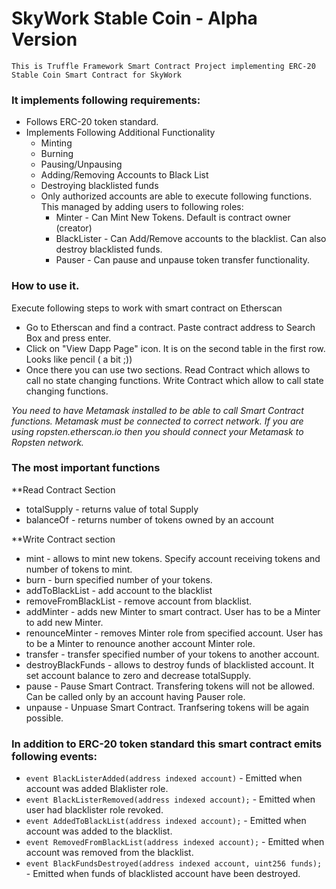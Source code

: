 # SkyWork Stable Coin - Alpha Version

    This is Truffle Framework Smart Contract Project implementing ERC-20 Stable Coin Smart Contract for SkyWork

### It implements following requirements:
- Follows ERC-20 token standard. 
- Implements Following Additional Functionality
  - Minting
  - Burning
  - Pausing/Unpausing
  - Adding/Removing Accounts to Black List
  - Destroying blacklisted funds
  - Only authorized accounts are able to execute following functions. This managed by adding users to following roles:
    - Minter - Can Mint New Tokens. Default is contract owner (creator)
    - BlackLister - Can Add/Remove accounts to the blacklist. Can also destroy blacklisted funds.
    - Pauser - Can pause and unpause token transfer functionality.

### How to use it.
Execute following steps to work with smart contract on Etherscan 
- Go to Etherscan and find a contract. Paste contract address to Search Box and press enter. 
- Click on "View Dapp Page" icon. It is on the second table in the first row. Looks like pencil ( a bit ;)) 
- Once there you can use two sections. Read Contract which allows to call no state changing functions. Write Contract which allow to call state changing functions. 


*You need to have Metamask installed to be able to call Smart Contract functions. Metamask must be connected to correct network. If you are using ropsten.etherscan.io then you should
connect your Metamask to Ropsten network.*

### The most important functions
**Read Contract Section
- totalSupply - returns value of total Supply
- balanceOf - returns number of tokens owned by an account

**Write Contract section
- mint - allows to mint new tokens. Specify account receiving tokens and number of tokens to mint. 
- burn - burn specified number of your tokens. 
- addToBlackList - add account to the blacklist
- removeFromBlackList - remove account from blacklist. 
- addMinter - adds new Minter to smart contract. User has to be a Minter to add new Minter. 
- renounceMinter - removes Minter role from specified account. User has to be a Minter to renounce another account Minter role. 
- transfer - transfer specified number of your tokens to another account. 
- destroyBlackFunds - allows to destroy funds of blacklisted account. It set account balance to zero and decrease totalSupply. 
- pause - Pause Smart Contract. Transfering tokens will not be allowed. Can be called only by an account having Pauser role. 
- unpause - Unpuase Smart Contract. Tranfsering tokens will be again possible. 


### In addition to ERC-20 token standard this smart contract emits following events:
- `event BlackListerAdded(address indexed account)` - Emitted when account was added Blaklister role. 
- `event BlackListerRemoved(address indexed account);` - Emitted when user had blacklister role revoked. 
- `event AddedToBlackList(address indexed account);` - Emitted when account was added to the blacklist.
- `event RemovedFromBlackList(address indexed account);` - Emitted when account was removed from the blacklist. 
- `event BlackFundsDestroyed(address indexed account, uint256 funds);` - Emitted when funds of blacklisted account have been destroyed. 



